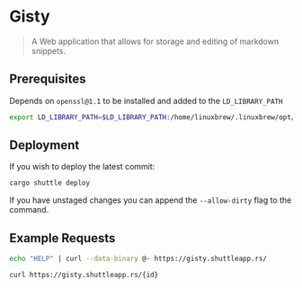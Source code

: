# Gisty

> A Web application that allows for storage and editing of markdown snippets.

## Prerequisites

Depends on `openssl@1.1` to be installed and added to the `LD_LIBRARY_PATH`

```bash
export LD_LIBRARY_PATH=$LD_LIBRARY_PATH:/home/linuxbrew/.linuxbrew/opt/openssl@1.1/lib
```

## Deployment

If you wish to deploy the latest commit:

```bash
cargo shuttle deploy
```

If you have unstaged changes you can append the `--allow-dirty` flag to the command.

## Example Requests

```bash
echo "HELP" | curl --data-binary @- https://gisty.shuttleapp.rs/
```

```bash
curl https://gisty.shuttleapp.rs/{id}
```
